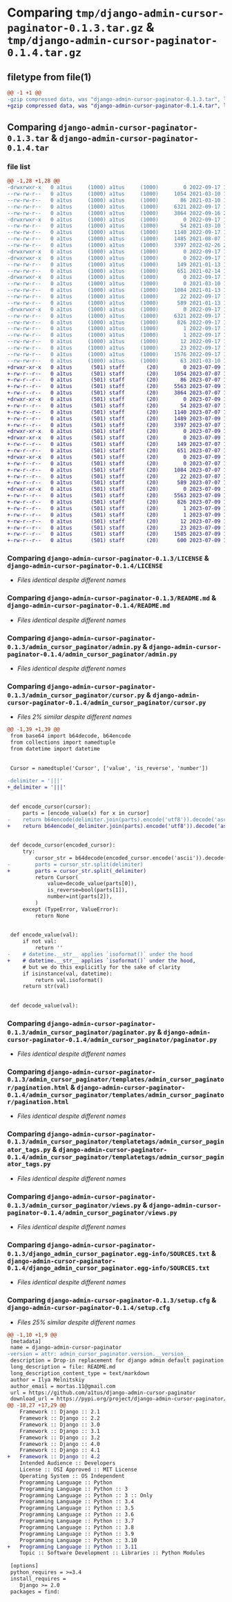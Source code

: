 # Comparing `tmp/django-admin-cursor-paginator-0.1.3.tar.gz` & `tmp/django-admin-cursor-paginator-0.1.4.tar.gz`

## filetype from file(1)

```diff
@@ -1 +1 @@
-gzip compressed data, was "django-admin-cursor-paginator-0.1.3.tar", last modified: Sat Sep 17 18:55:29 2022, max compression
+gzip compressed data, was "django-admin-cursor-paginator-0.1.4.tar", last modified: Sun Jul  9 14:26:19 2023, max compression
```

## Comparing `django-admin-cursor-paginator-0.1.3.tar` & `django-admin-cursor-paginator-0.1.4.tar`

### file list

```diff
@@ -1,28 +1,28 @@
-drwxrwxr-x   0 a1tus     (1000) a1tus     (1000)        0 2022-09-17 18:55:29.187339 django-admin-cursor-paginator-0.1.3/
--rw-rw-r--   0 a1tus     (1000) a1tus     (1000)     1054 2021-03-10 18:30:54.000000 django-admin-cursor-paginator-0.1.3/LICENSE
--rw-rw-r--   0 a1tus     (1000) a1tus     (1000)       86 2021-03-10 19:19:41.000000 django-admin-cursor-paginator-0.1.3/MANIFEST.in
--rw-rw-r--   0 a1tus     (1000) a1tus     (1000)     6321 2022-09-17 18:55:29.187339 django-admin-cursor-paginator-0.1.3/PKG-INFO
--rw-rw-r--   0 a1tus     (1000) a1tus     (1000)     3864 2022-09-16 20:11:52.000000 django-admin-cursor-paginator-0.1.3/README.md
-drwxrwxr-x   0 a1tus     (1000) a1tus     (1000)        0 2022-09-17 18:55:29.187339 django-admin-cursor-paginator-0.1.3/admin_cursor_paginator/
--rw-rw-r--   0 a1tus     (1000) a1tus     (1000)       54 2021-03-10 18:20:39.000000 django-admin-cursor-paginator-0.1.3/admin_cursor_paginator/__init__.py
--rw-rw-r--   0 a1tus     (1000) a1tus     (1000)     1140 2022-09-17 18:40:17.000000 django-admin-cursor-paginator-0.1.3/admin_cursor_paginator/admin.py
--rw-rw-r--   0 a1tus     (1000) a1tus     (1000)     1485 2021-08-07 17:00:47.000000 django-admin-cursor-paginator-0.1.3/admin_cursor_paginator/cursor.py
--rw-rw-r--   0 a1tus     (1000) a1tus     (1000)     3397 2022-02-26 22:22:27.000000 django-admin-cursor-paginator-0.1.3/admin_cursor_paginator/paginator.py
-drwxrwxr-x   0 a1tus     (1000) a1tus     (1000)        0 2022-09-17 18:55:29.183339 django-admin-cursor-paginator-0.1.3/admin_cursor_paginator/templates/
-drwxrwxr-x   0 a1tus     (1000) a1tus     (1000)        0 2022-09-17 18:55:29.187339 django-admin-cursor-paginator-0.1.3/admin_cursor_paginator/templates/admin_cursor_paginator/
--rw-rw-r--   0 a1tus     (1000) a1tus     (1000)      149 2021-01-13 10:55:46.000000 django-admin-cursor-paginator-0.1.3/admin_cursor_paginator/templates/admin_cursor_paginator/change_list.html
--rw-rw-r--   0 a1tus     (1000) a1tus     (1000)      651 2021-02-14 14:53:41.000000 django-admin-cursor-paginator-0.1.3/admin_cursor_paginator/templates/admin_cursor_paginator/pagination.html
-drwxrwxr-x   0 a1tus     (1000) a1tus     (1000)        0 2022-09-17 18:55:29.187339 django-admin-cursor-paginator-0.1.3/admin_cursor_paginator/templatetags/
--rw-rw-r--   0 a1tus     (1000) a1tus     (1000)        0 2021-03-10 19:41:13.000000 django-admin-cursor-paginator-0.1.3/admin_cursor_paginator/templatetags/__init__.py
--rw-rw-r--   0 a1tus     (1000) a1tus     (1000)     1084 2021-01-13 10:55:46.000000 django-admin-cursor-paginator-0.1.3/admin_cursor_paginator/templatetags/admin_cursor_paginator_tags.py
--rw-rw-r--   0 a1tus     (1000) a1tus     (1000)       22 2022-09-17 18:18:00.000000 django-admin-cursor-paginator-0.1.3/admin_cursor_paginator/version.py
--rw-rw-r--   0 a1tus     (1000) a1tus     (1000)      589 2021-01-13 10:55:46.000000 django-admin-cursor-paginator-0.1.3/admin_cursor_paginator/views.py
-drwxrwxr-x   0 a1tus     (1000) a1tus     (1000)        0 2022-09-17 18:55:29.187339 django-admin-cursor-paginator-0.1.3/django_admin_cursor_paginator.egg-info/
--rw-rw-r--   0 a1tus     (1000) a1tus     (1000)     6321 2022-09-17 18:55:29.000000 django-admin-cursor-paginator-0.1.3/django_admin_cursor_paginator.egg-info/PKG-INFO
--rw-rw-r--   0 a1tus     (1000) a1tus     (1000)      826 2022-09-17 18:55:29.000000 django-admin-cursor-paginator-0.1.3/django_admin_cursor_paginator.egg-info/SOURCES.txt
--rw-rw-r--   0 a1tus     (1000) a1tus     (1000)        1 2022-09-17 18:55:29.000000 django-admin-cursor-paginator-0.1.3/django_admin_cursor_paginator.egg-info/dependency_links.txt
--rw-rw-r--   0 a1tus     (1000) a1tus     (1000)        1 2022-09-17 18:55:29.000000 django-admin-cursor-paginator-0.1.3/django_admin_cursor_paginator.egg-info/not-zip-safe
--rw-rw-r--   0 a1tus     (1000) a1tus     (1000)       12 2022-09-17 18:55:29.000000 django-admin-cursor-paginator-0.1.3/django_admin_cursor_paginator.egg-info/requires.txt
--rw-rw-r--   0 a1tus     (1000) a1tus     (1000)       23 2022-09-17 18:55:29.000000 django-admin-cursor-paginator-0.1.3/django_admin_cursor_paginator.egg-info/top_level.txt
--rw-rw-r--   0 a1tus     (1000) a1tus     (1000)     1576 2022-09-17 18:55:29.187339 django-admin-cursor-paginator-0.1.3/setup.cfg
--rw-rw-r--   0 a1tus     (1000) a1tus     (1000)       63 2021-03-10 19:06:26.000000 django-admin-cursor-paginator-0.1.3/setup.py
+drwxr-xr-x   0 a1tus      (501) staff       (20)        0 2023-07-09 14:26:19.508134 django-admin-cursor-paginator-0.1.4/
+-rw-r--r--   0 a1tus      (501) staff       (20)     1054 2023-07-07 18:44:51.000000 django-admin-cursor-paginator-0.1.4/LICENSE
+-rw-r--r--   0 a1tus      (501) staff       (20)       86 2023-07-07 18:44:51.000000 django-admin-cursor-paginator-0.1.4/MANIFEST.in
+-rw-r--r--   0 a1tus      (501) staff       (20)     5563 2023-07-09 14:26:19.508275 django-admin-cursor-paginator-0.1.4/PKG-INFO
+-rw-r--r--   0 a1tus      (501) staff       (20)     3864 2023-07-07 18:44:51.000000 django-admin-cursor-paginator-0.1.4/README.md
+drwxr-xr-x   0 a1tus      (501) staff       (20)        0 2023-07-09 14:26:19.504463 django-admin-cursor-paginator-0.1.4/admin_cursor_paginator/
+-rw-r--r--   0 a1tus      (501) staff       (20)       54 2023-07-07 18:44:51.000000 django-admin-cursor-paginator-0.1.4/admin_cursor_paginator/__init__.py
+-rw-r--r--   0 a1tus      (501) staff       (20)     1140 2023-07-07 19:58:24.000000 django-admin-cursor-paginator-0.1.4/admin_cursor_paginator/admin.py
+-rw-r--r--   0 a1tus      (501) staff       (20)     1489 2023-07-09 14:05:52.000000 django-admin-cursor-paginator-0.1.4/admin_cursor_paginator/cursor.py
+-rw-r--r--   0 a1tus      (501) staff       (20)     3397 2023-07-07 18:44:51.000000 django-admin-cursor-paginator-0.1.4/admin_cursor_paginator/paginator.py
+drwxr-xr-x   0 a1tus      (501) staff       (20)        0 2023-07-09 14:26:19.499863 django-admin-cursor-paginator-0.1.4/admin_cursor_paginator/templates/
+drwxr-xr-x   0 a1tus      (501) staff       (20)        0 2023-07-09 14:26:19.505519 django-admin-cursor-paginator-0.1.4/admin_cursor_paginator/templates/admin_cursor_paginator/
+-rw-r--r--   0 a1tus      (501) staff       (20)      149 2023-07-07 18:44:51.000000 django-admin-cursor-paginator-0.1.4/admin_cursor_paginator/templates/admin_cursor_paginator/change_list.html
+-rw-r--r--   0 a1tus      (501) staff       (20)      651 2023-07-07 18:44:51.000000 django-admin-cursor-paginator-0.1.4/admin_cursor_paginator/templates/admin_cursor_paginator/pagination.html
+drwxr-xr-x   0 a1tus      (501) staff       (20)        0 2023-07-09 14:26:19.506181 django-admin-cursor-paginator-0.1.4/admin_cursor_paginator/templatetags/
+-rw-r--r--   0 a1tus      (501) staff       (20)        0 2023-07-07 18:44:51.000000 django-admin-cursor-paginator-0.1.4/admin_cursor_paginator/templatetags/__init__.py
+-rw-r--r--   0 a1tus      (501) staff       (20)     1084 2023-07-07 18:44:51.000000 django-admin-cursor-paginator-0.1.4/admin_cursor_paginator/templatetags/admin_cursor_paginator_tags.py
+-rw-r--r--   0 a1tus      (501) staff       (20)       22 2023-07-07 19:57:12.000000 django-admin-cursor-paginator-0.1.4/admin_cursor_paginator/version.py
+-rw-r--r--   0 a1tus      (501) staff       (20)      589 2023-07-07 18:44:51.000000 django-admin-cursor-paginator-0.1.4/admin_cursor_paginator/views.py
+drwxr-xr-x   0 a1tus      (501) staff       (20)        0 2023-07-09 14:26:19.507896 django-admin-cursor-paginator-0.1.4/django_admin_cursor_paginator.egg-info/
+-rw-r--r--   0 a1tus      (501) staff       (20)     5563 2023-07-09 14:26:19.000000 django-admin-cursor-paginator-0.1.4/django_admin_cursor_paginator.egg-info/PKG-INFO
+-rw-r--r--   0 a1tus      (501) staff       (20)      826 2023-07-09 14:26:19.000000 django-admin-cursor-paginator-0.1.4/django_admin_cursor_paginator.egg-info/SOURCES.txt
+-rw-r--r--   0 a1tus      (501) staff       (20)        1 2023-07-09 14:26:19.000000 django-admin-cursor-paginator-0.1.4/django_admin_cursor_paginator.egg-info/dependency_links.txt
+-rw-r--r--   0 a1tus      (501) staff       (20)        1 2023-07-09 14:26:19.000000 django-admin-cursor-paginator-0.1.4/django_admin_cursor_paginator.egg-info/not-zip-safe
+-rw-r--r--   0 a1tus      (501) staff       (20)       12 2023-07-09 14:26:19.000000 django-admin-cursor-paginator-0.1.4/django_admin_cursor_paginator.egg-info/requires.txt
+-rw-r--r--   0 a1tus      (501) staff       (20)       23 2023-07-09 14:26:19.000000 django-admin-cursor-paginator-0.1.4/django_admin_cursor_paginator.egg-info/top_level.txt
+-rw-r--r--   0 a1tus      (501) staff       (20)     1585 2023-07-09 14:26:19.508823 django-admin-cursor-paginator-0.1.4/setup.cfg
+-rw-r--r--   0 a1tus      (501) staff       (20)      600 2023-07-09 14:25:48.000000 django-admin-cursor-paginator-0.1.4/setup.py
```

### Comparing `django-admin-cursor-paginator-0.1.3/LICENSE` & `django-admin-cursor-paginator-0.1.4/LICENSE`

 * *Files identical despite different names*

### Comparing `django-admin-cursor-paginator-0.1.3/README.md` & `django-admin-cursor-paginator-0.1.4/README.md`

 * *Files identical despite different names*

### Comparing `django-admin-cursor-paginator-0.1.3/admin_cursor_paginator/admin.py` & `django-admin-cursor-paginator-0.1.4/admin_cursor_paginator/admin.py`

 * *Files identical despite different names*

### Comparing `django-admin-cursor-paginator-0.1.3/admin_cursor_paginator/cursor.py` & `django-admin-cursor-paginator-0.1.4/admin_cursor_paginator/cursor.py`

 * *Files 2% similar despite different names*

```diff
@@ -1,39 +1,39 @@
 from base64 import b64decode, b64encode
 from collections import namedtuple
 from datetime import datetime
 
 
 Cursor = namedtuple('Cursor', ['value', 'is_reverse', 'number'])
 
-delimiter = '|||'
+_delimiter = '|||'
 
 
 def encode_cursor(cursor):
     parts = [encode_value(x) for x in cursor]
-    return b64encode(delimiter.join(parts).encode('utf8')).decode('ascii')
+    return b64encode(_delimiter.join(parts).encode('utf8')).decode('ascii')
 
 
 def decode_cursor(encoded_cursor):
     try:
         cursor_str = b64decode(encoded_cursor.encode('ascii')).decode('utf8')
-        parts = cursor_str.split(delimiter)
+        parts = cursor_str.split(_delimiter)
         return Cursor(
             value=decode_value(parts[0]),
             is_reverse=bool(parts[1]),
             number=int(parts[2]),
         )
     except (TypeError, ValueError):
         return None
 
 
 def encode_value(val):
     if not val:
         return ''
-    # datetime.__str__ applies `isoformat()` under the hood
+    # datetime.__str__ applies `isoformat()` under the hood,
     # but we do this explicitly for the sake of clarity
     if isinstance(val, datetime):
         return val.isoformat()
     return str(val)
 
 
 def decode_value(val):
```

### Comparing `django-admin-cursor-paginator-0.1.3/admin_cursor_paginator/paginator.py` & `django-admin-cursor-paginator-0.1.4/admin_cursor_paginator/paginator.py`

 * *Files identical despite different names*

### Comparing `django-admin-cursor-paginator-0.1.3/admin_cursor_paginator/templates/admin_cursor_paginator/pagination.html` & `django-admin-cursor-paginator-0.1.4/admin_cursor_paginator/templates/admin_cursor_paginator/pagination.html`

 * *Files identical despite different names*

### Comparing `django-admin-cursor-paginator-0.1.3/admin_cursor_paginator/templatetags/admin_cursor_paginator_tags.py` & `django-admin-cursor-paginator-0.1.4/admin_cursor_paginator/templatetags/admin_cursor_paginator_tags.py`

 * *Files identical despite different names*

### Comparing `django-admin-cursor-paginator-0.1.3/admin_cursor_paginator/views.py` & `django-admin-cursor-paginator-0.1.4/admin_cursor_paginator/views.py`

 * *Files identical despite different names*

### Comparing `django-admin-cursor-paginator-0.1.3/django_admin_cursor_paginator.egg-info/SOURCES.txt` & `django-admin-cursor-paginator-0.1.4/django_admin_cursor_paginator.egg-info/SOURCES.txt`

 * *Files identical despite different names*

### Comparing `django-admin-cursor-paginator-0.1.3/setup.cfg` & `django-admin-cursor-paginator-0.1.4/setup.cfg`

 * *Files 25% similar despite different names*

```diff
@@ -1,10 +1,9 @@
 [metadata]
 name = django-admin-cursor-paginator
-version = attr: admin_cursor_paginator.version.__version__
 description = Drop-in replacement for django admin default pagination that works fast with huge tables.
 long_description = file: README.md
 long_description_content_type = text/markdown
 author = Ilya Melnitskiy
 author_email = mortas.11@gmail.com
 url = https://github.com/a1tus/django-admin-cursor-paginator
 download_url = https://pypi.org/project/django-admin-cursor-paginator/
@@ -18,27 +17,29 @@
 	Framework :: Django :: 2.1
 	Framework :: Django :: 2.2
 	Framework :: Django :: 3.0
 	Framework :: Django :: 3.1
 	Framework :: Django :: 3.2
 	Framework :: Django :: 4.0
 	Framework :: Django :: 4.1
+	Framework :: Django :: 4.2
 	Intended Audience :: Developers
 	License :: OSI Approved :: MIT License
 	Operating System :: OS Independent
 	Programming Language :: Python
 	Programming Language :: Python :: 3
 	Programming Language :: Python :: 3 :: Only
 	Programming Language :: Python :: 3.4
 	Programming Language :: Python :: 3.5
 	Programming Language :: Python :: 3.6
 	Programming Language :: Python :: 3.7
 	Programming Language :: Python :: 3.8
 	Programming Language :: Python :: 3.9
 	Programming Language :: Python :: 3.10
+	Programming Language :: Python :: 3.11
 	Topic :: Software Development :: Libraries :: Python Modules
 
 [options]
 python_requires = >=3.4
 install_requires = 
 	Django >= 2.0
 packages = find:
```

